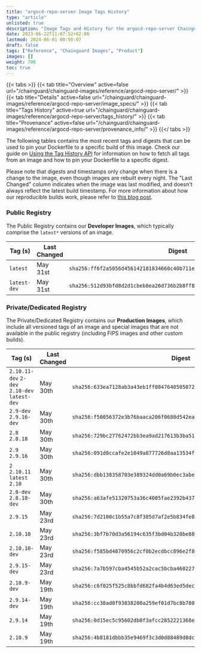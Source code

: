 ```yaml
---
title: "argocd-repo-server Image Tags History"
type: "article"
unlisted: true
description: "Image Tags and History for the argocd-repo-server Chainguard Image"
date: 2023-06-22T11:07:52+02:00
lastmod: 2024-06-01 00:50:07
draft: false
tags: ["Reference", "Chainguard Images", "Product"]
images: []
weight: 700
toc: true
---
```


{{< tabs >}}
{{< tab title="Overview" active=false url="/chainguard/chainguard-images/reference/argocd-repo-server/" >}}
{{< tab title="Details" active=false url="/chainguard/chainguard-images/reference/argocd-repo-server/image_specs/" >}}
{{< tab title="Tags History" active=true url="/chainguard/chainguard-images/reference/argocd-repo-server/tags_history/" >}}
{{< tab title="Provenance" active=false url="/chainguard/chainguard-images/reference/argocd-repo-server/provenance_info/" >}}
{{</ tabs >}}

The following tables contains the most recent tags and digests that can be used to pin your Dockerfile to a specific build of this image. Check our guide on [Using the Tag History API](/chainguard/chainguard-images/using-the-tag-history-api/) for information on how to fetch all tags from an image and how to pin your Dockerfile to a specific digest.

Please note that digests and timestamps only change when there is a change to the image, even though images are rebuilt every night. The "Last Changed" column indicates when the image was last modified, and doesn't always reflect the latest build timestamp. For more information about how our reproducible builds work, please refer to [this blog post](https://www.chainguard.dev/unchained/reproducing-chainguards-reproducible-image-builds).

### Public Registry
The Public Registry contains our **Developer Images**, which typically comprise the `latest*` versions of an image.

| Tag (s)       | Last Changed | Digest                                                                    |
|---------------|--------------|---------------------------------------------------------------------------|
|  `latest`     | May 31st     | `sha256:ff6f2a5056d456142181834660c40b711ef1d17e34c17ca160a3ddf19ae76252` |
|  `latest-dev` | May 31st     | `sha256:512d93bfd8d2d1cbeb8ea26d736b2b8ff8ee8ac2b0e29ea04ea83e32a3569082` |


### Private/Dedicated Registry
The Private/Dedicated Registry contains our **Production Images**, which include all versioned tags of an image and special images that are not available in the public registry (including FIPS images and other custom builds).

| Tag (s)                                        | Last Changed | Digest                                                                    |
|------------------------------------------------|--------------|---------------------------------------------------------------------------|
|  `2.10.11-dev` `2-dev` `2.10-dev` `latest-dev` | May 30th     | `sha256:633ea7128ab3a43eb1ff084764050507227752c1bd111721690c8d7f22e65078` |
|  `2.9-dev` `2.9.16-dev`                        | May 30th     | `sha256:f50056372e3b76baaca206f0688d542eaf3bd84176fa5e990d144c295d02f10a` |
|  `2.8` `2.8.18`                                | May 30th     | `sha256:729bc27762472bb3ea9ad217613b3ba5114845aee27538e9b343e456e603ba09` |
|  `2.9` `2.9.16`                                | May 30th     | `sha256:091d0ccafe2e1049a877726d8aa13534f368c302d25c0fe0afbc42f796d52d1d` |
|  `2` `2.10.11` `latest` `2.10`                 | May 30th     | `sha256:dbb138358703e389324dd0a69b0ec3abe27252080c4927979819cdb3a2987f30` |
|  `2.8-dev` `2.8.18-dev`                        | May 30th     | `sha256:a63afe51320753a36c4005fae2392b4376bab9425928128690a9f87ca96031f1` |
|  `2.9.15`                                      | May 23rd     | `sha256:7d2100c1b55a7c8f385d7af2e5b834fe8cdbad6dc46b70d330f09702633f5f14` |
|  `2.10.10`                                     | May 23rd     | `sha256:3bf7b70d3a56194c635f3bd04b320be88185ce791c6cc62479d073f911a31b32` |
|  `2.10.10-dev`                                 | May 23rd     | `sha256:f585bd4870956c2cf0b2ecdbcc896e2f8dc004d09a07c827663e6a0816607934` |
|  `2.9.15-dev`                                  | May 23rd     | `sha256:7a7b597cba4545b52a2cac5bcba4602270b3cd3517a46f3d15e32cdf4f265ccc` |
|  `2.10.9-dev`                                  | May 19th     | `sha256:c6f025f525c8bbfd682fa4b4d63ed5decca88e84ccad3a27e1f89d30d31a1883` |
|  `2.9.14-dev`                                  | May 19th     | `sha256:cc38ad8f93838200a259ef01d7bc8b780f7d0eae0f13ce3abc755234c10af23e` |
|  `2.9.14`                                      | May 19th     | `sha256:0d15ec5c95602db0f3afcc2852221368e63a7dfc47f7ae80377045a1479450cb` |
|  `2.10.9`                                      | May 19th     | `sha256:4b8181dbbb35e9469f3c3d0d88489d8dc8dcab531d0b33798a955c04fa2875df` |

